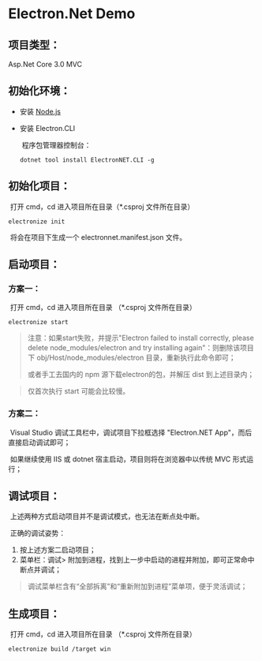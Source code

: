 # Electron.Net Demo

## 项目类型：

Asp.Net Core 3.0 MVC

## 初始化环境：

- 安装 [Node.js](https://nodejs.org/zh-cn/download/)

- 安装 Electron.CLI

  ​	程序包管理器控制台：

  ```
  dotnet tool install ElectronNET.CLI -g
  ```


## 初始化项目：

​	打开 cmd，cd 进入项目所在目录（*.csproj 文件所在目录）

```
electronize init
```

​	将会在项目下生成一个  electronnet.manifest.json  文件。

## 启动项目：

### 方案一：

​	打开 cmd，cd 进入项目所在目录 （*.csproj 文件所在目录）

```
electronize start
```

> 注意：如果start失败，并提示"Electron failed to install correctly, please delete node_modules/electron and try installing again"：则删除该项目下 obj/Host/node_modules/electron 目录，重新执行此命令即可；
>
> 或者手工去国内的 npm 源下载electron的包，并解压 dist 到上述目录内；

> 仅首次执行 start 可能会比较慢。

### 方案二：

​	Visual Studio 调试工具栏中，调试项目下拉框选择 "Electron.NET App"，而后直接启动调试即可；

​	如果继续使用 IIS 或 dotnet 宿主启动，项目则将在浏览器中以传统 MVC 形式运行；

## 调试项目：

​	上述两种方式启动项目并不是调试模式，也无法在断点处中断。

​	正确的调试姿势：

1. 按上述方案二启动项目；
2. 菜单栏：调试> 附加到进程，找到上一步中启动的进程并附加，即可正常命中断点并调试；

> 调试菜单栏含有“全部拆离”和“重新附加到进程”菜单项，便于灵活调试；

## 生成项目：

​	打开 cmd，cd 进入项目所在目录 （*.csproj 文件所在目录）

```
electronize build /target win
```

